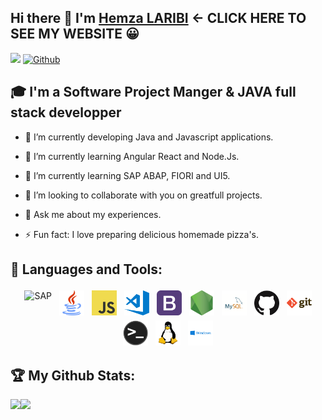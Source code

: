 ## Hi there 👋 I'm [Hemza LARIBI][website] <- CLICK HERE TO SEE MY WEBSITE 😀
![](https://visitor-badge.laobi.icu/badge?page_id=hemza31.hemza31) [![Github](https://img.shields.io/github/followers/hemza31?label=Followers&logo=Github)](https://github.com/hemza31)


## 🎓 I'm a Software Project Manger & JAVA full stack developper

- 🔭 I’m currently developing Java and Javascript applications.
- 🌱 I’m currently learning Angular React and Node.Js.
- 🌱 I’m currently learning SAP ABAP, FIORI and UI5.

- 👯 I’m looking to collaborate with you on greatfull projects.
- 💬 Ask me about my experiences.
- ⚡ Fun fact: I love preparing delicious homemade pizza's.




## 🧰 Languages and Tools:
<p align="center">
<img src="https://www.pinclipart.com/picdir/middle/102-1024630_1blives-sap-idea-factory-conjunct-speaking-sap-logo.png" alt="SAP" height="40" style="vertical-align:top; margin:4px">
<img src="https://raw.githubusercontent.com/hemza31/hemza31.github.io/master/img/java.svg" alt="JAVA" height="40" style="vertical-align:top; margin:4px">
<img src="https://raw.githubusercontent.com/github/explore/80688e429a7d4ef2fca1e82350fe8e3517d3494d/topics/javascript/javascript.png" alt="Javascript" height="40" style="vertical-align:top; margin:4px">
<img src="https://raw.githubusercontent.com/github/explore/80688e429a7d4ef2fca1e82350fe8e3517d3494d/topics/visual-studio-code/visual-studio-code.png" alt="VS Code" height="40" style="vertical-align:top; margin:4px">
<img src="https://raw.githubusercontent.com/github/explore/80688e429a7d4ef2fca1e82350fe8e3517d3494d/topics/bootstrap/bootstrap.png" alt="Bootstrap" height="40" style="vertical-align:top; margin:4px">
<img src="https://raw.githubusercontent.com/github/explore/80688e429a7d4ef2fca1e82350fe8e3517d3494d/topics/nodejs/nodejs.png" alt="NodeJS" height="40" style="vertical-align:top; margin:4px">
<img src="https://raw.githubusercontent.com/github/explore/80688e429a7d4ef2fca1e82350fe8e3517d3494d/topics/mysql/mysql.png" alt="MySQL" height="40" style="vertical-align:top; margin:4px">
<img src="https://raw.githubusercontent.com/github/explore/78df643247d429f6cc873026c0622819ad797942/topics/github/github.png" alt="Github" height="40" style="vertical-align:top; margin:4px">
<img src="https://raw.githubusercontent.com/github/explore/80688e429a7d4ef2fca1e82350fe8e3517d3494d/topics/git/git.png" alt="Git" height="40" style="vertical-align:top; margin:4px">
<img src="https://raw.githubusercontent.com/github/explore/80688e429a7d4ef2fca1e82350fe8e3517d3494d/topics/terminal/terminal.png" alt="Terminal" height="40" style="vertical-align:top; margin:4px">
<img src="https://raw.githubusercontent.com/github/explore/80688e429a7d4ef2fca1e82350fe8e3517d3494d/topics/linux/linux.png" alt="Linux" height="40" style="vertical-align:top; margin:4px" alt="Windows" height="40" style="vertical-align:top; margin:4px">
<img src="https://raw.githubusercontent.com/github/explore/80688e429a7d4ef2fca1e82350fe8e3517d3494d/topics/windows/windows.png" alt="Windows" height="40" style="vertical-align:top; margin:4px">
</p>

## :trophy: My Github Stats:

<!--
![GitHub stats](https://readme-stats-cfgj2cxdy.vercel.app/api?username=hemza31&count_private=true&show_icons=true&theme=tokyonight)
![Top Langs](https://readme-stats-cfgj2cxdy.vercel.app/api/top-langs/?username=hemza31&hide=php&theme=tokyonight)
-->
<div>
<a href="https://readme-stats-cfgj2cxdy.vercel.app/api?username=hemza31&count_private=true&show_icons=true&theme=tokyonight">
  <img  align="left" src="https://readme-stats-cfgj2cxdy.vercel.app/api?username=hemza31&count_private=true&show_icons=true&theme=tokyonight" />
</a>
<a href="https://readme-stats-cfgj2cxdy.vercel.app/api/top-langs/?username=hemza31&hide=php&theme=tokyonight">
  <img align="left" src="https://readme-stats-cfgj2cxdy.vercel.app/api/top-langs/?username=hemza31&hide=php&theme=tokyonight" />
</a>
</div>



[website]: https://hemza31.github.io/
[linkedin]: https://www.linkedin.com/in/h-laribi-38129666/
[mail]: mailto:h.laribi@tbs-education.org



